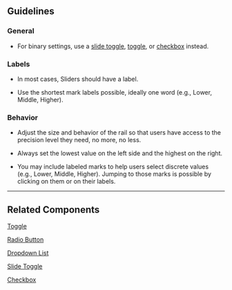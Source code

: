 ## Guidelines

### General

-   For binary settings, use a [slide toggle](#/styles/form-controls/slide-toggle), [toggle](#/components/FlatSelect), or [checkbox](#/components/Checkbox) instead.

### Labels

-   In most cases, Sliders should have a label.

-   Use the shortest mark labels possible, ideally one word (e.g., Lower, Middle, Higher).

### Behavior

-   Adjust the size and behavior of the rail so that users have access to the precision level they need, no more, no less.

-   Always set the lowest value on the left side and the highest on the right.

-   You may include labeled marks to help users select discrete values (e.g., Lower, Middle, Higher). Jumping to those marks is possible by clicking on them or on their labels.

---

## Related Components

[Toggle](#/components/FlatSelect)

[Radio Button](#/components/Radio)

[Dropdown List](#/components/DropdownSearch)

[Slide Toggle](#/styles/form-controls/slide-toggle)

[Checkbox](#/components/Checkbox)
